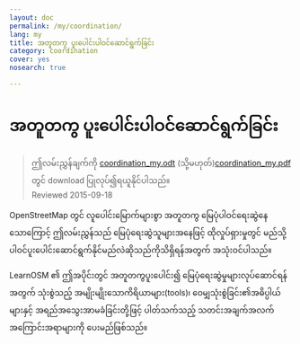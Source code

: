```yaml
---
layout: doc
permalink: /my/coordination/
lang: my
title: အတူတကွ ပူးပေါင်းပါဝင်ဆောင်ရွက်ခြင်း
category: coordination
cover: yes
nosearch: true

---
```


အတူတကွ ပူးပေါင်းပါဝင်ဆောင်ရွက်ခြင်း
============

> ဤလမ်းညွှန်ချက်ကို [coordination_my.odt](/files/coordination_my.odt) (သို့မဟုတ်)[coordination_my.pdf](/files/coordination_my.pdf) တွင် download ပြုလုပ်၍ရယူနိုင်ပါသည်။  
> Reviewed 2015-09-18

OpenStreetMap တွင် လူပေါင်းမြောက်များစွာ အတူတကွ မြေပုံပါဝင်ရေးဆွဲနေသောကြောင့် ဤလမ်းညွှန်သည် မြေပုံရေးဆွဲသူများအနေဖြင့် ထိုလှုပ်ရှားမှုတွင် မည်သို့ပါဝင်ပူးပေါင်းဆောင်ရွက်နိုင်မည်လဲဆိုသည်ကိုသိရှိရန်အတွက် အသုံးဝင်ပါသည်။

LearnOSM ၏ ဤအပိုင်းတွင် အတူတကွပူးပေါင်း၍ မြေပုံရေးဆွဲမှုများလုပ်ဆောင်ရန်အတွက် သုံးစွဲသည့် အမျိုးမျိုးသောကိရိယာများ(tools)၊ ဝေမျှသုံးစွဲခြင်း၏အဓိပ္ပါယ်များနှင့် အရည်အသွေးအာမခံခြင်းတို့ဖြင့် ပါတ်သက်သည့် သတင်းအချက်အလက် အကြောင်းအရာများကို ပေးမည်ဖြစ်သည်။